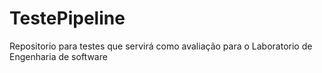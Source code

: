 # TestePipeline
Repositorio para testes que servirá como avaliação para o Laboratorio de Engenharia de software

